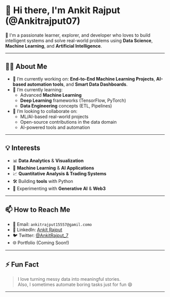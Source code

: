 # 👋 Hi there, I'm Ankit Rajput (@Ankitrajput07)

🚀 I'm a passionate learner, explorer, and developer who loves to build intelligent systems and solve real-world problems using **Data Science**, **Machine Learning**, and **Artificial Intelligence**.

---

## 👨‍💻 About Me

- 🔭 I’m currently working on: **End-to-End Machine Learning Projects**, **AI-based automation tools**, and **Smart Data Dashboards**.
- 🌱 I’m currently learning:  
  - Advanced **Machine Learning**
  - **Deep Learning** frameworks (TensorFlow, PyTorch)
  - **Data Engineering** concepts (ETL, Pipelines)
- 🤝 I’m looking to collaborate on:  
  - ML/AI-based real-world projects  
  - Open-source contributions in the data domain  
  - AI-powered tools and automation

---

## 💡 Interests

- 📊 **Data Analytics** & **Visualization**
- 🧠 **Machine Learning** & **AI Applications**
- 📈 **Quantitative Analysis & Trading Systems**
- 🛠️ Building **tools** with Python
- 🧪 Experimenting with **Generative AI** & **Web3**

---

## 📫 How to Reach Me

- 📧 Email: `ankitrajput15557@gamil.como`  
- 💼 LinkedIn: [Ankit Rajput](https://www.linkedin.com/in/ankitrajput07)  
- 🐦 Twitter: [@AnkitRajput_7](https://x.com/AnkitRajput_7?t=tl7sQCRVSznwxxh0UGxB8g&s=08)  
- 🌐 Portfolio (Coming Soon!)

---

## ⚡ Fun Fact

> I love turning messy data into meaningful stories.  
> Also, I sometimes automate boring tasks just for fun 😄

---

<!---
Ankitrajput07/Ankitrajput07 is a ✨ special ✨ repository because its `README.md` (this file) appears on your GitHub profile.
You can click the Preview link to take a look at your changes.
--->
